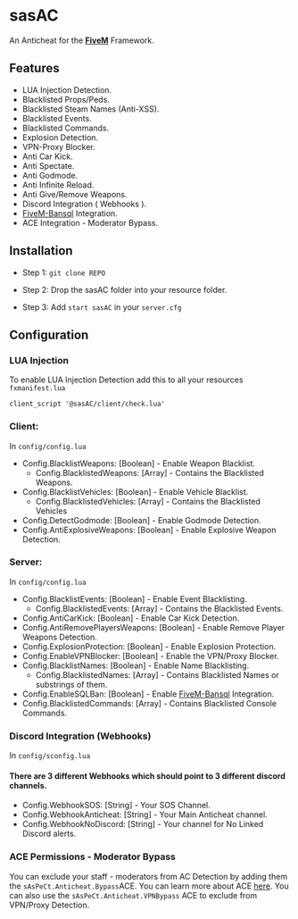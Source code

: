 
# sasAC

An Anticheat for the **[FiveM](https://fivem.net/)** Framework.

## Features

- LUA Injection Detection.
- Blacklisted Props/Peds.
- Blacklisted Steam Names (Anti-XSS).
- Blacklisted Events.
- Blacklisted Commands.
- Explosion Detection.
- VPN-Proxy Blocker.
- Anti Car Kick.
- Anti Spectate.
- Anti Godmode.
- Anti Infinite Reload.
- Anti Give/Remove Weapons.
- Discord Integration ( Webhooks ).
- [FiveM-Bansql](https://github.com/RedAlex/FiveM-BanSql) Integration.
- ACE Integration - Moderator Bypass.

## Installation

- Step 1: `git clone REPO`

- Step 2: Drop the sasAC folder into your resource folder.

- Step 3: Add `start sasAC` in your `server.cfg`

  

## Configuration

### LUA Injection
To enable LUA Injection Detection add this to all your resources `fxmanifest.lua`
```
client_script '@sasAC/client/check.lua'
```

### Client:

In `config/config.lua`

- Config.BlacklistWeapons: [Boolean] - Enable Weapon Blacklist.
	- Config.BlacklistedWeapons: [Array] - Contains the Blacklisted Weapons.
- Config.BlacklistVehicles: [Boolean] - Enable Vehicle Blacklist.
	- Config.BlacklistedVehicles: [Array] - Contains the Blacklisted Vehicles
- Config.DetectGodmode: [Boolean] - Enable Godmode Detection.
- Config.AntiExplosiveWeapons: [Boolean] - Enable Explosive Weapon Detection.

### Server:

In `config/config.lua`

- Config.BlacklistEvents: [Boolean] - Enable Event Blacklisting.
	- Config.BlacklistedEvents: [Array] - Contains the Blacklisted Events.
- Config.AntiCarKick: [Boolean] - Enable Car Kick Detection.
- Config.AntiRemovePlayersWeapons: [Boolean] - Enable Remove Player Weapons Detection.
- Config.ExplosionProtection: [Boolean]  - Enable Explosion Protection.
- Config.EnableVPNBlocker: [Boolean] - Enable the VPN/Proxy Blocker.
- Config.BlacklistNames: [Boolean] - Enable Name Blacklisting.
	- Config.BlacklistedNames: [Array] - Contains Blacklisted Names or substrings of them.
- Config.EnableSQLBan: [Boolean]  - Enable [FiveM-Bansql](https://github.com/RedAlex/FiveM-BanSql) Integration.
- Config.BlacklistedCommands: [Array] - Contains Blacklisted Console Commands.

### Discord Integration (Webhooks)
In `config/sconfig.lua`
#### There are 3 different Webhooks which should point to 3 different discord channels.
- Config.WebhookSOS: [String] - Your SOS Channel.
- Config.WebhookAnticheat: [String] - Your Main Anticheat channel.
- Config.WebhookNoDiscord: [String] - Your channel for No Linked Discord alerts.

### ACE Permissions - Moderator Bypass
You can exclude your staff - moderators from AC Detection by adding  them the `sAsPeCt.Anticheat.Bypass`ACE.
You can learn more about ACE [here](https://www.youtube.com/watch?v=EQBs1NFmCaw&ab_channel=Jeva).
You can also use the  `sAsPeCt.Anticheat.VPNBypass` ACE to exclude from VPN/Proxy Detection.


